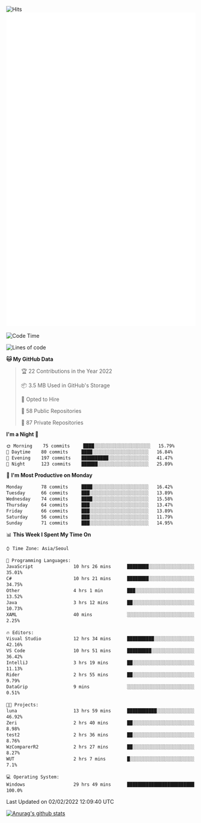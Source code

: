 ![Hits](https://hits.seeyoufarm.com/api/count/incr/badge.svg?url=https%3A%2F%2Fgithub.com%2Fkokose1234&count_bg=%2379C83D&title_bg=%23555555&icon=apple.svg&icon_color=%23E7E7E7&title=hits&edge_flat=false)
<br/>
![Metrics](https://github.com/kokose1234/kokose1234/blob/main/github-metrics.svg)

<!--START_SECTION:waka-->
![Code Time](http://img.shields.io/badge/Code%20Time-429%20hrs%2022%20mins-blue)

![Lines of code](https://img.shields.io/badge/From%20Hello%20World%20I%27ve%20Written-8%20Million%20lines%20of%20code-blue)

**🐱 My GitHub Data** 

> 🏆 22 Contributions in the Year 2022
 > 
> 📦 3.5 MB Used in GitHub's Storage 
 > 
> 💼 Opted to Hire
 > 
> 📜 58 Public Repositories 
 > 
> 🔑 87 Private Repositories  
 > 
**I'm a Night 🦉** 

```text
🌞 Morning    75 commits     ████░░░░░░░░░░░░░░░░░░░░░   15.79% 
🌆 Daytime    80 commits     ████░░░░░░░░░░░░░░░░░░░░░   16.84% 
🌃 Evening    197 commits    ██████████░░░░░░░░░░░░░░░   41.47% 
🌙 Night      123 commits    ██████░░░░░░░░░░░░░░░░░░░   25.89%

```
📅 **I'm Most Productive on Monday** 

```text
Monday       78 commits     ████░░░░░░░░░░░░░░░░░░░░░   16.42% 
Tuesday      66 commits     ███░░░░░░░░░░░░░░░░░░░░░░   13.89% 
Wednesday    74 commits     ████░░░░░░░░░░░░░░░░░░░░░   15.58% 
Thursday     64 commits     ███░░░░░░░░░░░░░░░░░░░░░░   13.47% 
Friday       66 commits     ███░░░░░░░░░░░░░░░░░░░░░░   13.89% 
Saturday     56 commits     ███░░░░░░░░░░░░░░░░░░░░░░   11.79% 
Sunday       71 commits     ███░░░░░░░░░░░░░░░░░░░░░░   14.95%

```


📊 **This Week I Spent My Time On** 

```text
⌚︎ Time Zone: Asia/Seoul

💬 Programming Languages: 
JavaScript               10 hrs 26 mins      ████████░░░░░░░░░░░░░░░░░   35.01% 
C#                       10 hrs 21 mins      ████████░░░░░░░░░░░░░░░░░   34.75% 
Other                    4 hrs 1 min         ███░░░░░░░░░░░░░░░░░░░░░░   13.52% 
Java                     3 hrs 12 mins       ██░░░░░░░░░░░░░░░░░░░░░░░   10.73% 
XAML                     40 mins             ░░░░░░░░░░░░░░░░░░░░░░░░░   2.25%

🔥 Editors: 
Visual Studio            12 hrs 34 mins      ██████████░░░░░░░░░░░░░░░   42.16% 
VS Code                  10 hrs 51 mins      █████████░░░░░░░░░░░░░░░░   36.42% 
IntelliJ                 3 hrs 19 mins       ██░░░░░░░░░░░░░░░░░░░░░░░   11.13% 
Rider                    2 hrs 55 mins       ██░░░░░░░░░░░░░░░░░░░░░░░   9.79% 
DataGrip                 9 mins              ░░░░░░░░░░░░░░░░░░░░░░░░░   0.51%

🐱‍💻 Projects: 
luna                     13 hrs 59 mins      ███████████░░░░░░░░░░░░░░   46.92% 
Zeri                     2 hrs 40 mins       ██░░░░░░░░░░░░░░░░░░░░░░░   8.98% 
test2                    2 hrs 36 mins       ██░░░░░░░░░░░░░░░░░░░░░░░   8.76% 
WzComparerR2             2 hrs 27 mins       ██░░░░░░░░░░░░░░░░░░░░░░░   8.27% 
WUT                      2 hrs 7 mins        █░░░░░░░░░░░░░░░░░░░░░░░░   7.1%

💻 Operating System: 
Windows                  29 hrs 49 mins      █████████████████████████   100.0%

```


 Last Updated on 02/02/2022 12:09:40 UTC
<!--END_SECTION:waka-->

[![Anurag's github stats](https://github-readme-stats.vercel.app/api?username=kokose1234&theme=dracula)](https://github.com/anuraghazra/github-readme-stats)



	
